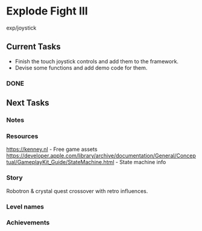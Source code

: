 # Explode Fight III
exp/joystick

## Current Tasks
- Finish the touch joystick controls and add them to the framework.
- Devise some functions and add demo code for them.

### DONE

## Next Tasks

### Notes

### Resources
https://kenney.nl - Free game assets  
https://developer.apple.com/library/archive/documentation/General/Conceptual/GameplayKit_Guide/StateMachine.html - State machine info  

### Story
Robotron & crystal quest crossover with retro influences.

### Level names

### Achievements
